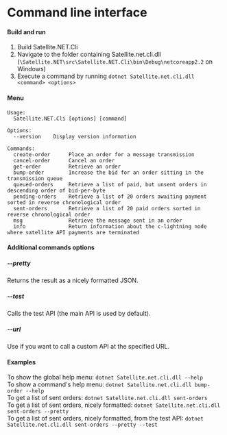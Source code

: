 # Command line interface


#### Build and run
1. Build Satellite.NET.Cli
2. Navigate to the folder containing Satellite.net.cli.dll (`\Satellite.NET\src\Satellite.NET.Cli\bin\Debug\netcoreapp2.2` on Windows)  
3. Execute a command by running `dotnet Satellite.net.cli.dll <command> <options>`

#### Menu
```
Usage:
  Satellite.NET.Cli [options] [command]

Options:
  --version    Display version information

Commands:
  create-order      Place an order for a message transmission
  cancel-order      Cancel an order
  get-order         Retrieve an order
  bump-order        Increase the bid for an order sitting in the transmission queue
  queued-orders     Retrieve a list of paid, but unsent orders in descending order of bid-per-byte
  pending-orders    Retrieve a list of 20 orders awaiting payment sorted in reverse chronological order
  sent-orders       Retrieve a list of 20 paid orders sorted in reverse chronological order
  msg               Retrieve the message sent in an order
  info              Return information about the c-lightning node where satellite API payments are terminated
```

#### Additional commands options

##### --pretty
Returns the result as a nicely formatted JSON.

##### --test
Calls the test API (the main API is used by default).

##### --url
Use if you want to call a custom API at the specified URL.

#### Examples
To show the global help menu: `dotnet Satellite.net.cli.dll --help`  
To show a command's help menu: `dotnet Satellite.net.cli.dll bump-order --help`  
To get a list of sent orders: `dotnet Satellite.net.cli.dll sent-orders`   
To get a list of sent orders, nicely formatted:  `dotnet Satellite.net.cli.dll sent-orders --pretty`  
To get a list of sent orders, nicely formatted, from the test API:  `dotnet Satellite.net.cli.dll sent-orders --pretty --test`
